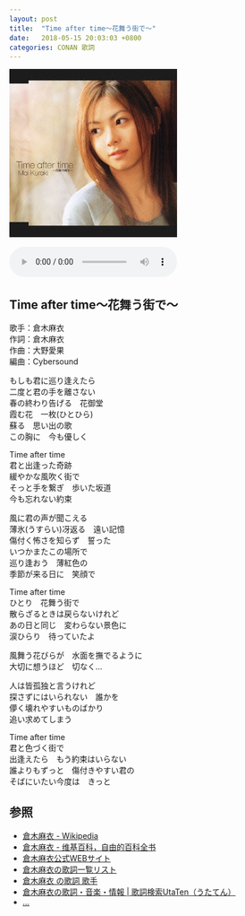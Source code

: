 ```yaml
---
layout: post
title:  "Time after time～花舞う街で～"
date:   2018-05-15 20:03:03 +0800
categories: CONAN 歌詞
---
```

![time_after_time~hanamaumachide~](/images/20180515/time_after_time~hanamaumachide~.jpg)

<audio controls>
  <source src="https://raw.githubusercontent.com/mistydew/dc/master/audio/Time%20after%20time%7E%E8%8A%B1%E8%88%9E%E3%81%86%E8%A1%97%E3%81%A7%7E.mp3" type="audio/mpeg">
您的浏览器不支持 audio 元素。
</audio>

## Time after time～花舞う街で～

歌手：倉木麻衣<br>
作詞：倉木麻衣<br>
作曲：大野愛果<br>
編曲：Cybersound

もしも君に巡り逢えたら<br>
二度と君の手を離さない<br>
春の終わり告げる　花御堂<br>
霞む花　一枚(ひとひら)<br>
蘇る　思い出の歌<br>
この胸に　今も優しく

Time after time<br>
君と出逢った奇跡<br>
緩やかな風吹く街で<br>
そっと手を繋ぎ　歩いた坂道<br>
今も忘れない約束

風に君の声が聞こえる<br>
薄氷(うすらい)冴返る　遠い記憶<br>
傷付く怖さを知らず　誓った<br>
いつかまたこの場所で<br>
巡り逢おう　薄紅色の<br>
季節が来る日に　笑顔で

Time after time<br>
ひとり　花舞う街で<br>
散らざるときは戻らないけれど<br>
あの日と同じ　変わらない景色に<br>
涙ひらり　待っていたよ

風舞う花びらが　水面を撫でるように<br>
大切に想うほど　切なく…

人は皆孤独と言うけれど<br>
探さずにはいられない　誰かを<br>
儚く壊れやすいものばかり<br>
追い求めてしまう

Time after time<br>
君と色づく街で<br>
出逢えたら　もう約束はいらない<br>
誰よりもずっと　傷付きやすい君の<br>
そばにいたい今度は　きっと

## 参照
* [倉木麻衣 - Wikipedia](https://ja.wikipedia.org/wiki/倉木麻衣)
* [倉木麻衣 - 维基百科，自由的百科全书](https://zh.wikipedia.org/wiki/倉木麻衣)
* [倉木麻衣公式WEBサイト](http://www.mai-kuraki.com)
* [倉木麻衣の歌詞一覧リスト](https://www.uta-net.com/artist/3126)
* [倉木麻衣 の歌詞 歌手](http://www.kasi-time.com/subcat-uta-393-1.html)
* [倉木麻衣の歌詞・音楽・情報 \| 歌詞検索UtaTen（うたてん）](https://utaten.com/artist/倉木麻衣)
* [...](https://github.com/mistydew)
